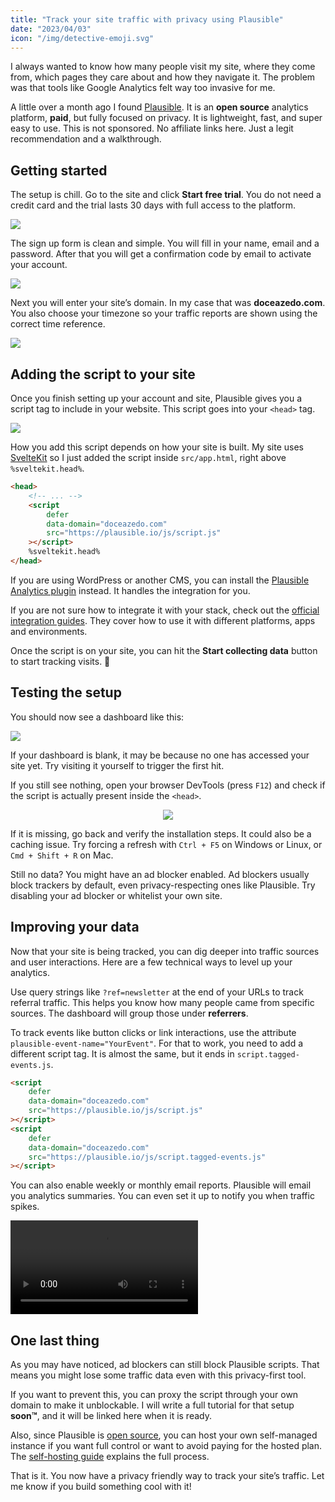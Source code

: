```yaml
---
title: "Track your site traffic with privacy using Plausible"
date: "2023/04/03"
icon: "/img/detective-emoji.svg"
---
```


I always wanted to know how many people visit my site, where they come from, which pages they care about and how they navigate it. The problem was that tools like Google Analytics felt way too invasive for me.

A little over a month ago I found [Plausible](https://plausible.io/). It is an **open source** analytics platform, **paid**, but fully focused on privacy. It is lightweight, fast, and super easy to use. This is not sponsored. No affiliate links here. Just a legit recommendation and a walkthrough.

## Getting started

The setup is chill. Go to the site and click **Start free trial**. You do not need a credit card and the trial lasts 30 days with full access to the platform.

![](/img/plausible-register-button.webp)

The sign up form is clean and simple. You will fill in your name, email and a password. After that you will get a confirmation code by email to activate your account.

![](/img/plausible-register-form.webp)

Next you will enter your site’s domain. In my case that was **doceazedo.com**. You also choose your timezone so your traffic reports are shown using the correct time reference.

![](/img/plausible-register-domain.webp)

## Adding the script to your site

Once you finish setting up your account and site, Plausible gives you a script tag to include in your website. This script goes into your `<head>` tag.

![](/img/plausible-snippet.webp)

How you add this script depends on how your site is built. My site uses [SvelteKit](https://kit.svelte.dev) so I just added the script inside `src/app.html`, right above `%sveltekit.head%`.

```html title="src/app.html"
<head>
	<!-- ... -->
	<script
		defer
		data-domain="doceazedo.com"
		src="https://plausible.io/js/script.js"
	></script>
	%sveltekit.head%
</head>
```

If you are using WordPress or another CMS, you can install the [Plausible Analytics plugin](https://wordpress.org/plugins/plausible-analytics/) instead. It handles the integration for you.

If you are not sure how to integrate it with your stack, check out the [official integration guides](https://plausible.io/docs/integration-guides). They cover how to use it with different platforms, apps and environments.

Once the script is on your site, you can hit the **Start collecting data** button to start tracking visits. 🥳

## Testing the setup

You should now see a dashboard like this:

![](/img/plausible-dashboard.webp)

If your dashboard is blank, it may be because no one has accessed your site yet. Try visiting it yourself to trigger the first hit.

If you still see nothing, open your browser DevTools (press `F12`) and check if the script is actually present inside the `<head>`.

<p align="center">
  <img src="/img/plausible-script.webp">
</p>

If it is missing, go back and verify the installation steps. It could also be a caching issue. Try forcing a refresh with `Ctrl + F5` on Windows or Linux, or `Cmd + Shift + R` on Mac.

Still no data? You might have an ad blocker enabled. Ad blockers usually block trackers by default, even privacy-respecting ones like Plausible. Try disabling your ad blocker or whitelist your own site.

## Improving your data

Now that your site is being tracked, you can dig deeper into traffic sources and user interactions. Here are a few technical ways to level up your analytics.

Use query strings like `?ref=newsletter` at the end of your URLs to track referral traffic. This helps you know how many people came from specific sources. The dashboard will group those under **referrers**.

To track events like button clicks or link interactions, use the attribute `plausible-event-name="YourEvent"`. For that to work, you need to add a different script tag. It is almost the same, but it ends in `script.tagged-events.js`.

```html
<script
	defer
	data-domain="doceazedo.com"
	src="https://plausible.io/js/script.js"
></script>
<script
	defer
	data-domain="doceazedo.com"
	src="https://plausible.io/js/script.tagged-events.js"
></script>
```

You can also enable weekly or monthly email reports. Plausible will email you analytics summaries. You can even set it up to notify you when traffic spikes.

<p>
  <video autoplay loop controls playsinline>
    <source src="/video/plausible-email-reports.mp4" type="video/mp4">
  </video>
</p>

## One last thing

As you may have noticed, ad blockers can still block Plausible scripts. That means you might lose some traffic data even with this privacy-first tool.

If you want to prevent this, you can proxy the script through your own domain to make it unblockable. I will write a full tutorial for that setup **soon™**, and it will be linked here when it is ready.

Also, since Plausible is [open source](https://github.com/plausible/analytics), you can host your own self-managed instance if you want full control or want to avoid paying for the hosted plan. The [self-hosting guide](https://plausible.io/docs/self-hosting) explains the full process.

That is it. You now have a privacy friendly way to track your site’s traffic. Let me know if you build something cool with it!
